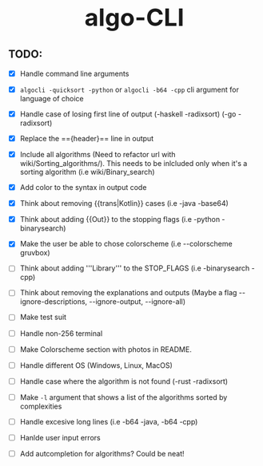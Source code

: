 <h1 align="center" style="font-size: 3rem;">
algo-CLI
</h1>

## TODO:

- [x] Handle command line arguments
- [x] `algocli -quicksort -python` or `algocli -b64 -cpp` cli argument for language of choice
- [x] Handle case of losing first line of output (-haskell -radixsort) (-go -radixsort)
- [x] Replace the =={header}== line in output
- [x] Include all algorithms (Need to refactor url with wiki/Sorting_algorithms/<sort>). This needs to be inlcluded only when it's a sorting algorithm (i.e wiki/Binary_search)
- [x] Add color to the syntax in output code
- [x] Think about removing {{trans|Kotlin}} cases (i.e -java -base64)
- [x] Think about adding {{Out}} to the stopping flags (i.e -python -binarysearch)
- [x] Make the user be able to chose colorscheme (i.e --colorscheme gruvbox)
- [ ] Think about adding '''Library''' to the STOP_FLAGS (i.e -binarysearch -cpp)
- [ ] Think about removing the explanations and outputs (Maybe a flag --ignore-descriptions, --ignore-output, --ignore-all)
- [ ] Make test suit
- [ ] Handle non-256 terminal
- [ ] Make Colorscheme section with photos in README.
- [ ] Handle different OS (Windows, Linux, MacOS)
- [ ] Handle case where the algorithm is not found (-rust -radixsort)
- [ ] Make `-l` argument that shows a list of the algorithms sorted by complexities
- [ ] Handle excesive long lines (i.e -b64 -java, -b64 -cpp)
- [ ] Hanlde user input errors
- [ ] Add autcompletion for algorithms? Could be neat!

